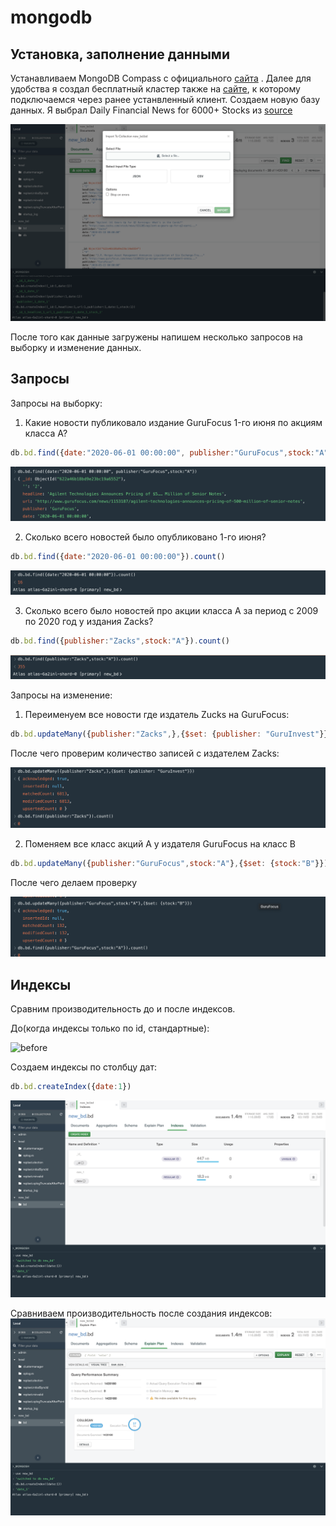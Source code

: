 # mongodb

## Установка, заполнение данными

Устанавливаем MongoDB Compass с официального [сайта](https://www.mongodb.com/try/download/community) . Далее для удобства я создал бесплатный кластер также на [сайте](https://www.mongodb.com/basics/clusters), к которому подключаемся через ранее устанвленный клиент. Создаем новую базу данных. Я выбрал Daily Financial News for 6000+ Stocks из [source](https://www.kaggle.com/miguelaenlle/massive-stock-news-analysis-db-for-nlpbacktests)

![](upload%20data.png)


После того как данные загружены напишем несколько запросов на выборку и изменение данных.

## Запросы

Запросы на выборку:
1) Какие новости публиковало издание GuruFocus 1-го июня по акциям класса А?
```javascript
db.bd.find({date:"2020-06-01 00:00:00", publisher:"GuruFocus",stock:"A"})
```
![result1](query1.png)

2) Сколько всего новостей было опубликовано 1-го июня?
```javascript
db.bd.find({date:"2020-06-01 00:00:00"}).count()
```
![result2](query2.png)

3) Сколько всего было новостей про акции класса А за период с 2009 по 2020 год у издания Zacks?
```javascript
db.bd.find({publisher:"Zacks",stock:"A"}).count()
```
![result3](query3.png)


Запросы на изменение:
1) Переименуем все новости где издатель Zucks на GuruFocus:
```javascript
db.bd.updateMany({publisher:"Zacks",},{$set: {publisher: "GuruInvest"}})
```
После чего проверим количество записей с издателем Zacks:

![result4](query4.png)

2) Поменяем все класс акций А у издателя GuruFocus на класс B
```javascript
db.bd.updateMany({publisher:"GuruFocus",stock:"A"},{$set: {stock:"B"}})
```
После чего делаем проверку

![result5](query5.png)


## Индексы

Сравним производительность до и после индексов.

До(когда индексы только по id, стандартные):

![before](before$20indexes.png)

Создаем индексы по столбцу дат:
```javascript
db.bd.createIndex({date:1})
```
![created](added.png)

Сравниваем производительность после создания индексов:
![after](after%20indexes.png)


